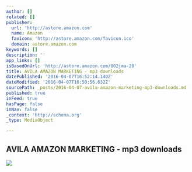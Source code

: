 ```yaml
---
author: []
related: []
publisher:
  url: 'http://astore.amazon.com'
  name: Amazon
  favicon: 'http://astore.amazon.com/favicon.ico'
  domain: astore.amazon.com
keywords: []
description: ''
app_links: []
isBasedOnUrl: 'http://astore.amazon.com/002jma-20'
title: AVILA AMAZON MARKETING - mp3 downloads
datePublished: '2016-04-07T16:52:14.140Z'
dateModified: '2016-04-07T16:50:56.632Z'
sourcePath: _posts/2016-04-07-avila-amazon-marketing-mp3-downloads.md
published: true
inFeed: true
hasPage: false
inNav: false
_context: 'http://schema.org'
_type: MediaObject

---
```

<article style=""><h1>AVILA AMAZON MARKETING - mp3 downloads</h1><img src="http://ecx.images-amazon.com/images/I/51vzAJX94tL._SL125_.jpg" /></article>